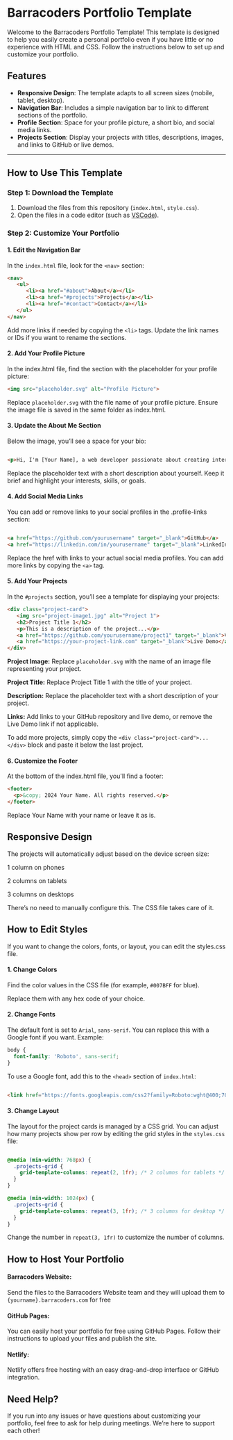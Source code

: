 # Barracoders Portfolio Template

Welcome to the Barracoders Portfolio Template! This template is designed to help you easily create a personal portfolio even if you have little or no experience with HTML and CSS. Follow the instructions below to set up and customize your portfolio.

## Features

- **Responsive Design**: The template adapts to all screen sizes (mobile, tablet, desktop).
- **Navigation Bar**: Includes a simple navigation bar to link to different sections of the portfolio.
- **Profile Section**: Space for your profile picture, a short bio, and social media links.
- **Projects Section**: Display your projects with titles, descriptions, images, and links to GitHub or live demos.

---

## How to Use This Template

### Step 1: Download the Template

1. Download the files from this repository (`index.html`, `style.css`).
2. Open the files in a code editor (such as [VSCode](https://code.visualstudio.com/)).

### Step 2: Customize Your Portfolio

#### 1. **Edit the Navigation Bar**
   In the `index.html` file, look for the `<nav>` section:
   
   ```html
   <nav>
      <ul>
         <li><a href="#about">About</a></li>
         <li><a href="#projects">Projects</a></li>
         <li><a href="#contact">Contact</a></li>
      </ul>
   </nav>
```
Add more links if needed by copying the `<li>` tags.
Update the link names or IDs if you want to rename the sections.
#### 2. Add Your Profile Picture
In the index.html file, find the section with the placeholder for your profile picture:


```html 
<img src="placeholder.svg" alt="Profile Picture">

```
Replace `placeholder.svg` with the file name of your profile picture.
Ensure the image file is saved in the same folder as index.html.
#### 3. Update the About Me Section
Below the image, you’ll see a space for your bio:

```html

<p>Hi, I'm [Your Name], a web developer passionate about creating interactive and responsive web applications...</p>
```
Replace the placeholder text with a short description about yourself.
Keep it brief and highlight your interests, skills, or goals.
#### 4. Add Social Media Links
You can add or remove links to your social profiles in the .profile-links section:

```html

<a href="https://github.com/yourusername" target="_blank">GitHub</a>
<a href="https://linkedin.com/in/yourusername" target="_blank">LinkedIn</a>
```
Replace the href with links to your actual social media profiles.
You can add more links by copying the `<a>` tag.
#### 5. Add Your Projects
In the `#projects` section, you’ll see a template for displaying your projects:

```html
<div class="project-card">
   <img src="project-image1.jpg" alt="Project 1">
   <h2>Project Title 1</h2>
   <p>This is a description of the project...</p>
   <a href="https://github.com/yourusername/project1" target="_blank">View on GitHub</a>
   <a href="https://your-project-link.com" target="_blank">Live Demo</a>
</div>
```
**Project Image:** Replace `placeholder.svg` with the name of an image file representing your project.

**Project Title:** Replace Project Title 1 with the title of your project.

**Description:** Replace the placeholder text with a short description of your project.

**Links:** Add links to your GitHub repository and live demo, or remove the Live Demo link if not applicable.

To add more projects, simply copy the `<div class="project-card">...</div>` block and paste it below the last project.

#### 6. Customize the Footer
At the bottom of the index.html file, you'll find a footer:

```html
<footer>
  <p>&copy; 2024 Your Name. All rights reserved.</p>
</footer>
```
Replace Your Name with your name or leave it as is.
## Responsive Design
The projects will automatically adjust based on the device screen size:

1 column on phones

2 columns on tablets

3 columns on desktops

There’s no need to manually configure this. The CSS file takes care of it.

## How to Edit Styles
If you want to change the colors, fonts, or layout, you can edit the styles.css file.

#### 1. Change Colors
Find the color values in the CSS file (for example, `#007BFF` for blue).

Replace them with any hex code of your choice.
#### 2. Change Fonts
The default font is set to `Arial`, `sans-serif`. You can replace this with a Google font if you want. Example:
```css
body {
  font-family: 'Roboto', sans-serif;
}
```
To use a Google font, add this to the `<head>` section of `index.html`:
```html

<link href="https://fonts.googleapis.com/css2?family=Roboto:wght@400;700&display=swap" rel="stylesheet">
```
#### 3. Change Layout
The layout for the project cards is managed by a CSS grid. You can adjust how many projects show per row by editing the grid styles in the `styles.css` file:
```css

@media (min-width: 768px) {
  .projects-grid {
    grid-template-columns: repeat(2, 1fr); /* 2 columns for tablets */
  }
}

@media (min-width: 1024px) {
  .projects-grid {
    grid-template-columns: repeat(3, 1fr); /* 3 columns for desktop */
  }
}
```
Change the number in `repeat(3, 1fr)` to customize the number of columns.

## How to Host Your Portfolio
#### Barracoders Website:

Send the files to the Barracoders Website team and they will upload them to `{yourname}.barracoders.com` for free
#### GitHub Pages:

You can easily host your portfolio for free using GitHub Pages. Follow their instructions to upload your files and publish the site.
#### Netlify:

Netlify offers free hosting with an easy drag-and-drop interface or GitHub integration.
## Need Help?
If you run into any issues or have questions about customizing your portfolio, feel free to ask for help during meetings. We’re here to support each other!
